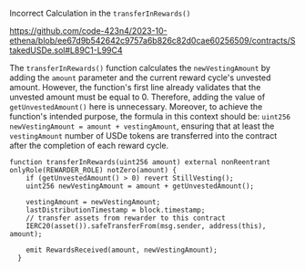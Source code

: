 Incorrect Calculation in the `transferInRewards()`

https://github.com/code-423n4/2023-10-ethena/blob/ee67d9b542642c9757a6b826c82d0cae60256509/contracts/StakedUSDe.sol#L89C1-L99C4

The `transferInRewards()` function calculates the `newVestingAmount` by adding the `amount` parameter and the current reward cycle's unvested amount. However, the function's first line already validates that the unvested amount must be equal to 0. Therefore, adding the value of `getUnvestedAmount()` here is unnecessary. Moreover, to achieve the function's intended purpose, the formula in this context should be: `uint256 newVestingAmount = amount + vestingAmount`, ensuring that at least the `vestingAmount` number of USDe tokens are transferred into the contract after the completion of each reward cycle.
```  
function transferInRewards(uint256 amount) external nonReentrant onlyRole(REWARDER_ROLE) notZero(amount) {
    if (getUnvestedAmount() > 0) revert StillVesting();
    uint256 newVestingAmount = amount + getUnvestedAmount();

    vestingAmount = newVestingAmount;
    lastDistributionTimestamp = block.timestamp;
    // transfer assets from rewarder to this contract
    IERC20(asset()).safeTransferFrom(msg.sender, address(this), amount);

    emit RewardsReceived(amount, newVestingAmount);
  }
```